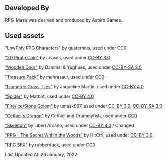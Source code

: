 ## Developed By

RPG-Maze was desined and produced by Aspiro Games.

## Used assets

["LowPoly RPG Characters"](https://opengameart.org/content/lowpoly-rpg-characters) by quaternius, used under [CC0](https://creativecommons.org/publicdomain/zero/1.0/)
  
["3D Pirate Coin"](https://opengameart.org/content/3d-pirate-coin) by acasas, used under [CC-BY 3.0](https://creativecommons.org/licenses/by/3.0/)
  
["Wooden Door"](https://opengameart.org/content/wooden-door) by Danimal & Yughues, used under [CC-BY-SA 3.0](https://creativecommons.org/licenses/by-sa/3.0/)
  
["Treasure Pack"](https://opengameart.org/content/treasure-pack) by mehrasaur, used under [CC0](https://creativecommons.org/publicdomain/zero/1.0/)
  
["Isometric Grass Tiles"](https://opengameart.org/content/isometric-grass-tiles) by Jaqueline Martin, used under [CC-BY 4.0](https://creativecommons.org/licenses/by/4.0/)
  
["Spider"](https://sketchfab.com/3d-models/spider-74493f72801e4304a4329b852b7814be) by Matbot, used under [CC-BY 4.0](https://creativecommons.org/licenses/by/4.0/)

["Fire/Ice/Stone Golem"](https://opengameart.org/content/fireicestone-golem) by umask007, used under [CC-BY 3.0](https://creativecommons.org/licenses/by/3.0/), [CC-BY-SA 3.0](https://creativecommons.org/licenses/by-sa/3.0/)

["Cethiel's Dragon"](https://opengameart.org/content/cethiels-dragon-3d) by Cethiel and Drummyfish, used under [CC0](https://creativecommons.org/publicdomain/zero/1.0/)

["Skeleton"](https://sketchfab.com/3d-models/3december-2020-day-16-fantasy-564b1f4f741b4f059a3e03b9c63fb438) by Liberi Arcano, used under [CC-BY 4.0](https://creativecommons.org/licenses/by/4.0/) / Changed

["RPG - The Secret Within the Woods"](https://opengameart.org/content/rpg-the-secret-within-the-woods) by HitCtrl, used under [CC-BY 3.0](https://creativecommons.org/licenses/by/3.0/)

["RPG SFX"](https://opengameart.org/content/80-cc0-rpg-sfx) by rubberduck, used under [CC0](https://creativecommons.org/publicdomain/zero/1.0/)

Last Updated At: 26 January, 2022
